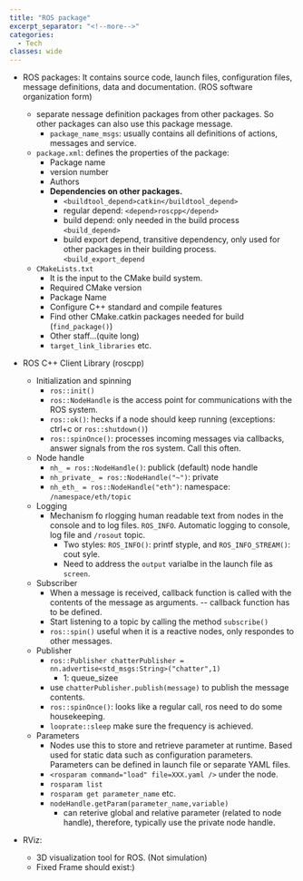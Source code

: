 ```yaml
---
title: "ROS package"
excerpt_separator: "<!--more-->"
categories:
  - Tech
classes: wide
---
```


- ROS packages: It contains source code, launch files, configuration files, message definitions, data and documentation. (ROS software organization form)
  - separate nessage definition packages from other packages. So other packages can also use this package message.
    - `package_name_msgs`: usually contains all definitions of actions, messages and service.
  - `package.xml`: defines the properties of the package:
    - Package name
    - version number
    - Authors
    - **Dependencies on other packages.**
      - `<buildtool_depend>catkin</buildtool_depend>`
      - regular depend: `<depend>roscpp</depend>`
      - build depend: only needed in the build process `<build_depend>`
      - build export depend, transitive dependency, only used for   other packages in their building process. `<build_export_depend`
  - `CMakeLists.txt`
    - It is the input to the CMake build system.
    - Required CMake version
    - Package Name
    - Configure C++ standard and compile features
    - Find other CMake.catkin packages needed for build (`find_package()`)
    - Other staff...(quite long)
    - `target_link_libraries` etc.

- ROS C++ Client Library (roscpp)
  - Initialization and spinning
    - `ros::init()`
    - `ros::NodeHandle` is the access point for communications with the ROS system.
    - `ros::ok()`: hecks if a node should keep running (exceptions: ctrl+c or `ros::shutdown()`)
    - `ros::spinOnce()`: processes incoming messages via callbacks, answer signals from the ros system. Call this often.
  - Node handle
    - `nh_ = ros::NodeHandle()`: publick (default) node handle
    - `nh_private_ = ros::NodeHandle("~")`: private
    - `nh_eth_ = ros::NodeHandle("eth")`: namespace: `/namespace/eth/topic`
  - Logging
    - Mechanism fo rlogging human readable text from nodes in the console and to log files. `ROS_INFO`. Automatic logging to console, log file and `/rosout` topic.
      - Two styles: `ROS_INFO()`: printf styple, and `ROS_INFO_STREAM()`: cout syle.
      - Need to address the `output` varialbe in the launch file as `screen`.
  - Subscriber
    - When a message is received, callback function is called with the contents of the message as arguments. -- callback function has to be defined.
    - Start listening to a topic by calling the method `subscribe()`
    - `ros::spin()` useful when it is a reactive nodes, only respondes to other messages.
  - Publisher
    - `ros::Publisher chatterPublisher = nn.advertise<std_msgs:String>("chatter",1)`
      - 1: queue_sizee
    - use `chatterPublisher.publish(message)` to publish the message contents.
    - `ros::spinOnce()`: looks like a regular call, ros need to do some housekeeping.
    - `looprate::sleep` make sure the frequency is achieved.
  - Parameters
    - Nodes use this to store and retrieve parameter at runtime. Based used for static data such as configuration parameters. Parameters can be defined in launch file or separate YAML files.
    - `<rosparam command="load" file=XXX.yaml />` under the node.
    - `rosparam list`
    - `rosparam get parameter_name` etc.  
    - `nodeHandle.getParam(parameter_name,variable)`
      - can reterive global and relative parameter (related to node handle), therefore, typically use the private node handle.

- RViz:
  - 3D visualization tool for ROS. (Not simulation)
  - Fixed Frame should exist:)



